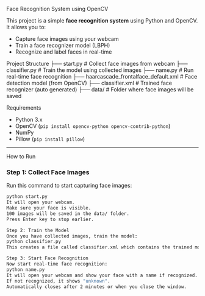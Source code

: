 Face Recognition System using OpenCV

This project is a simple **face recognition system** using Python and OpenCV. It allows you to:
- Capture face images using your webcam
- Train a face recognizer model (LBPH)
- Recognize and label faces in real-time

Project Structure
├── start.py # Collect face images from webcam
├── classifier.py # Train the model using collected images
├── name.py # Run real-time face recognition
├── haarcascade_frontalface_default.xml # Face detection model (from OpenCV)
├── classifier.xml # Trained face recognizer (auto generated)
├── data/ # Folder where face images will be saved

Requirements

- Python 3.x
- OpenCV (`pip install opencv-python opencv-contrib-python`)
- NumPy
- Pillow (`pip install pillow`)

---

How to Run

### Step 1: Collect Face Images
Run this command to start capturing face images:

```bash
python start.py
It will open your webcam.
Make sure your face is visible.
100 images will be saved in the data/ folder.
Press Enter key to stop earlier.

Step 2: Train the Model
Once you have collected images, train the model:
python classifier.py
This creates a file called classifier.xml which contains the trained model.

Step 3: Start Face Recognition
Now start real-time face recognition:
python name.py
It will open your webcam and show your face with a name if recognized.
If not recognized, it shows "unknown".
Automatically closes after 2 minutes or when you close the window.

